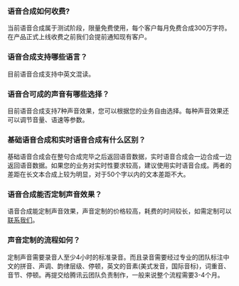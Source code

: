 
### 语音合成如何收费?
当前语音合成属于测试阶段，限量免费使用，每个客户每月免费合成300万字符。在产品正式上线收费之前我们会提前通知现有客户。

### 语音合成支持哪些语言？
目前语音合成支持中英文混读。

### 语音合可成的声音有哪些选择？
目前语音合成支持7种声音效果，您可以根据您的业务自由选择。每种声音效果还可以调节音量、语速等参数。

### 基础语音合成和实时语音合成有什么区别？
基础语音合成会在整句合成完毕之后返回语音数据，实时语音合成会一边合成一边返回语音数据。如果您的业务对实时性要求较高，建议使用实时语音合成。两者的差距在长文本合成上较为明显，对于50个字以内的文本差距不大。

### 语音合成能否定制声音效果？
语音合成能定制声音效果，声音定制的价格较高，耗费的时间较长，如需定制可以 [联系我们](https://cloud.tencent.com/about/connect)。

### 声音定制的流程如何？
定制声音需要录音人至少4小时的标准录音。而且录音需要经过专业的团队标注中文的拼音、声调、韵律层级、停顿，英文的音素(美式发音，国际音标)，词重音、音节、停顿。再提交给腾讯云团队负责制作，一般来说整个流程需要3-4个月。



